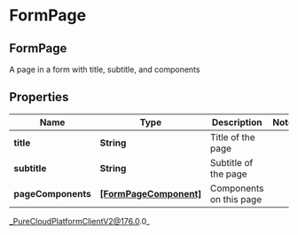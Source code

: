 # FormPage

## FormPage
A page in a form with title, subtitle, and components

## Properties

|Name | Type | Description | Notes|
|------------ | ------------- | ------------- | -------------|
| **title** | **String** | Title of the page | |
| **subtitle** | **String** | Subtitle of the page | |
| **pageComponents** | [**[FormPageComponent]**]([FormPageComponent]) | Components on this page | |



_PureCloudPlatformClientV2@176.0.0_
